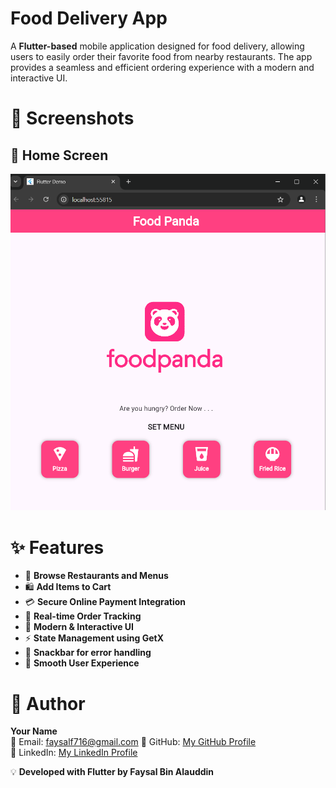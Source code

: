 # **Food Delivery App**

A **Flutter-based** mobile application designed for food delivery, allowing users to easily order their favorite food from nearby restaurants. The app provides a seamless and efficient ordering experience with a modern and interactive UI.

# **📸 Screenshots**



## **🏡 Home Screen**
![Home Screen](assets/images/102.png)



# ✨ **Features**

- 🍔 **Browse Restaurants and Menus**
- 🛍️ **Add Items to Cart**
- 💳 **Secure Online Payment Integration**
- 🚚 **Real-time Order Tracking**
- 🎨 **Modern & Interactive UI**
- ⚡ **State Management using GetX**
- 📣 **Snackbar for error handling**
- 🌙 **Smooth User Experience**


# 👤 **Author**

**Your Name**  
📧 Email: faysalf716@gmail.com
🔗 GitHub: [My GitHub Profile](https://github.com/faysalcsecu)  
🔗 LinkedIn: [My LinkedIn Profile](https://www.linkedin.com/in/faysal-bin-alauddin-4815a92a7/)


💡 **Developed with Flutter by Faysal Bin Alauddin**